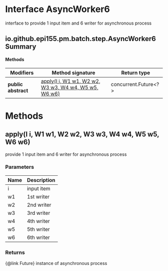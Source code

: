 Interface AsyncWorker6
======================
interface to provide 1 input item and 6 writer for asynchronous process

io.github.epi155.pm.batch.step.AsyncWorker6 Summary
-------
#### Methods
| Modifiers           | Method signature                                                                                      | Return type          |
| ------------------- | ----------------------------------------------------------------------------------------------------- | -------------------- |
| **public abstract** | [apply(I i, W1 w1, W2 w2, W3 w3, W4 w4, W5 w5, W6 w6)](#applyi-i-w1-w1-w2-w2-w3-w3-w4-w4-w5-w5-w6-w6) | concurrent.Future<?> |

Methods
=======
apply(I i, W1 w1, W2 w2, W3 w3, W4 w4, W5 w5, W6 w6)
----------------------------------------------------
provide 1 input item and 6 writer for asynchronous process

### Parameters

| Name | Description |
| ---- | ----------- |
| i    | input item  |
| w1   | 1st writer  |
| w2   | 2nd writer  |
| w3   | 3rd writer  |
| w4   | 4th writer  |
| w5   | 5th writer  |
| w6   | 6th writer  |

### Returns

{@link Future} instance of asynchronous process


